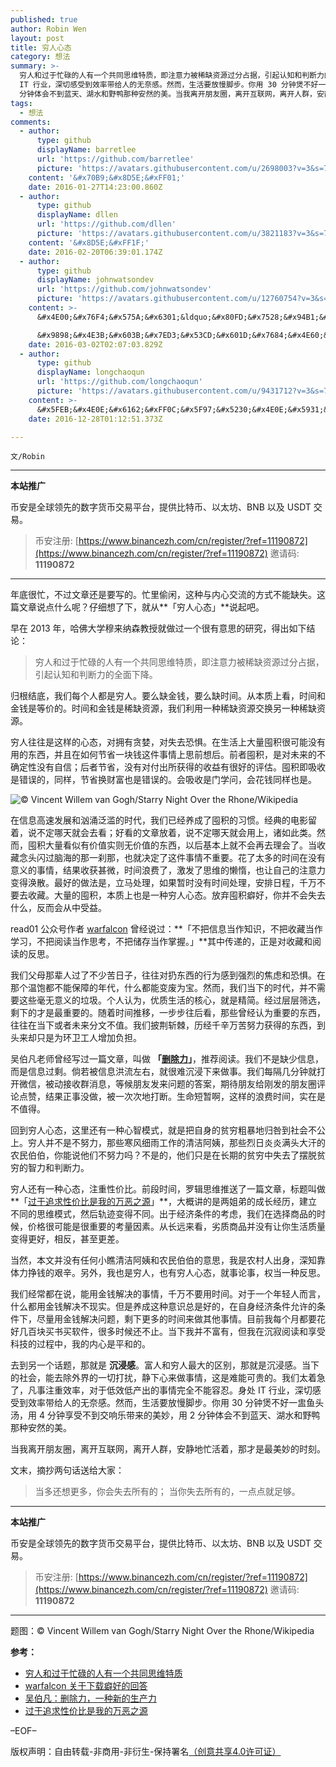 ```yaml
---
published: true
author: Robin Wen
layout: post
title: 穷人心态
category: 想法
summary: >-
  穷人和过于忙碌的人有一个共同思维特质，即注意力被稀缺资源过分占据，引起认知和判断力的全面下降。去到另一个话题，那就是沉浸感。富人和穷人最大的区别，那就是沉浸感。当下的社会，能去除外界的一切打扰，静下心来做事情，这是难能可贵的。我们太着急了，凡事注重效率，对于低效低产出的事情完全不能容忍。身处
  IT 行业，深切感受到效率带给人的无奈感。然而，生活要放慢脚步。你用 30 分钟煲不好一盅鱼头汤，用 4 分钟享受不到交响乐带来的美妙，用 2
  分钟体会不到蓝天、湖水和野鸭那种安然的美。当我离开朋友圈，离开互联网，离开人群，安静地忙活着，那才是最美妙的时刻。文末，摘抄两句话送给大家：当多还想更多，你会失去所有的；当你失去所有的，一点点就足够。
tags:
  - 想法
comments:
  - author:
      type: github
      displayName: barretlee
      url: 'https://github.com/barretlee'
      picture: 'https://avatars.githubusercontent.com/u/2698003?v=3&s=73'
    content: '&#x70B9;&#x8D5E;&#xFF01;'
    date: 2016-01-27T14:23:00.860Z
  - author:
      type: github
      displayName: dllen
      url: 'https://github.com/dllen'
      picture: 'https://avatars.githubusercontent.com/u/3821183?v=3&s=73'
    content: '&#x8D5E;&#xFF1F;'
    date: 2016-02-20T06:39:01.174Z
  - author:
      type: github
      displayName: johnwatsondev
      url: 'https://github.com/johnwatsondev'
      picture: 'https://avatars.githubusercontent.com/u/12760754?v=3&s=73'
    content: >-
      &#x4E00;&#x76F4;&#x575A;&#x6301;&ldquo;&#x80FD;&#x7528;&#x94B1;&#x89E3;&#x51B3;&#x7684;&#x95EE;&#x9898;&#x90FD;&#x4E0D;&#x662F;&#x95EE;&#x9898;&rdquo;&#x8FD9;&#x6761;&#x539F;&#x5219;&#xFF0C;&#x540C;&#x6837;&#x7684;&#xFF0C;&#x548C;&#x4F18;&#x79C0;&#x7684;&#x4EBA;&#x5728;&#x4E00;&#x8D77;&#x505A;&#x4E8B;&#x624D;&#x591F;&#x8212;&#x5FC3;&#xFF5E;

      &#x9898;&#x4E3B;&#x603B;&#x7ED3;&#x53CD;&#x601D;&#x7684;&#x4E60;&#x60EF;&#x503C;&#x5F97;&#x5B66;&#x4E60;&#x3002;
    date: 2016-03-02T02:07:03.829Z
  - author:
      type: github
      displayName: longchaoqun
      url: 'https://github.com/longchaoqun'
      picture: 'https://avatars.githubusercontent.com/u/9431712?v=3&s=73'
    content: >-
      &#x5FEB;&#x4E0E;&#x6162;&#xFF0C;&#x5F97;&#x5230;&#x4E0E;&#x5931;&#x53BB;&#xFF0C;&#x80FD;&#x60F3;&#x6DF1;&#x523B;&#x4E00;&#x70B9;&#x4FBF;&#x4F1A;&#x6709;&#x5927;&#x4E0D;&#x540C;&#x3002;
    date: 2016-12-28T01:12:51.373Z

---
```


`文/Robin`

***

**本站推广**

币安是全球领先的数字货币交易平台，提供比特币、以太坊、BNB 以及 USDT 交易。

> 币安注册: [https://www.binancezh.com/cn/register/?ref=11190872](https://www.binancezh.com/cn/register/?ref=11190872)
> 邀请码: **11190872**

***

年底很忙，不过文章还是要写的。忙里偷闲，这种与内心交流的方式不能缺失。这篇文章说点什么呢？仔细想了下，就从**「穷人心态」**说起吧。

早在 2013 年，哈佛大学穆来纳森教授就做过一个很有意思的研究，得出如下结论：

> 穷人和过于忙碌的人有一个共同思维特质，即注意力被稀缺资源过分占据，引起认知和判断力的全面下降。

归根结底，我们每个人都是穷人。要么缺金钱，要么缺时间。从本质上看，时间和金钱是等价的。时间和金钱是稀缺资源，我们利用一种稀缺资源交换另一种稀缺资源。

穷人往往是这样的心态，对拥有贪婪，对失去恐惧。在生活上大量囤积很可能没有用的东西，并且在如何节省一块钱这件事情上思前想后。前者囤积，是对未来的不确定性没有自信；后者节省，没有对付出所获得的收益有很好的评估。囤积即吸收是错误的，同样，节省换财富也是错误的。会吸收是门学问，会花钱同样也是。

![© Vincent Willem van Gogh/Starry Night Over the Rhone/Wikipedia](https://cdn.dbarobin.com/VZMQt6s.jpg)

在信息高速发展和汹涌泛滥的时代，我们已经养成了囤积的习惯。经典的电影留着，说不定哪天就会去看；好看的文章放着，说不定哪天就会用上，诸如此类。然而，囤积大量看似有价值实则无价值的东西，以后基本上就不会再去理会了。当收藏念头闪过脑海的那一刹那，也就决定了这件事情不重要。花了太多的时间在没有意义的事情，结果收获甚微，时间浪费了，激发了思维的懒惰，也让自己的注意力变得涣散。最好的做法是，立马处理，如果暂时没有时间处理，安排日程，千万不要去收藏。大量的囤积，本质上也是一种穷人心态。放弃囤积癖好，你并不会失去什么，反而会从中受益。

read01 公众号作者 [warfalcon](https://www.zhihu.com/people/warfalcon) 曾经说过：**「不把信息当作知识，不把收藏当作学习，不把阅读当作思考，不把储存当作掌握。」**其中传递的，正是对收藏和阅读的反思。

我们父母那辈人过了不少苦日子，往往对扔东西的行为感到强烈的焦虑和恐惧。在那个温饱都不能保障的年代，什么都能变废为宝。然而，我们当下的时代，并不需要这些毫无意义的垃圾。个人认为，优质生活的核心，就是精简。经过层层筛选，剩下的才是最重要的。随着时间推移，一步步往后看，那些曾经认为重要的东西，往往在当下或者未来分文不值。我们披荆斩棘，历经千辛万苦努力获得的东西，到头来却只是为环卫工人增加负担。

吴伯凡老师曾经写过一篇文章，叫做 **「[删除力](http://finance.sina.com.cn/roll/20131219/105017685929.shtml)」**，推荐阅读。我们不是缺少信息，而是信息过剩。倘若被信息洪流左右，就很难沉浸下来做事。我们每隔几分钟就打开微信，被动接收群消息，等候朋友发来问题的答案，期待朋友给刚发的朋友圈评论点赞，结果正事没做，被一次次地打断。生命短暂啊，这样的浪费时间，实在是不值得。

回到穷人心态，这里还有一种心智模式，就是把自身的贫穷粗暴地归咎到社会不公上。穷人并不是不努力，那些寒风细雨工作的清洁阿姨，那些烈日炎炎满头大汗的农民伯伯，你能说他们不努力吗？不是的，他们只是在长期的贫穷中失去了摆脱贫穷的智力和判断力。

穷人还有一种心态，注重性价比。前段时间，罗辑思维推送了一篇文章，标题叫做**「[过于追求性价比是我的万恶之源](https://shop246191.koudaitong.com/v2/showcase/feature?alias=ale7ejx1&spm=m1452729062387996395667246.autoreply)」**，大概讲的是两姐弟的成长经历，建立不同的思维模式，然后轨迹变得不同。出于经济条件的考虑，我们在选择商品的时候，价格很可能是很重要的考量因素。从长远来看，劣质商品并没有让你生活质量变得更好，相反，甚至更差。

当然，本文并没有任何小瞧清洁阿姨和农民伯伯的意思，我是农村人出身，深知靠体力挣钱的艰辛。另外，我也是穷人，也有穷人心态，就事论事，权当一种反思。

我们经常都在说，能用金钱解决的事情，千万不要用时间。对于一个年轻人而言，什么都用金钱解决不现实。但是养成这种意识总是好的，在自身经济条件允许的条件下，尽量用金钱解决问题，剩下更多的时间来做其他事情。目前我每个月都要花好几百块买书买软件，很多时候还不止。当下我并不富有，但我在沉寂阅读和享受科技的过程中，我的内心是平和的。

去到另一个话题，那就是 **沉浸感**。富人和穷人最大的区别，那就是沉浸感。当下的社会，能去除外界的一切打扰，静下心来做事情，这是难能可贵的。我们太着急了，凡事注重效率，对于低效低产出的事情完全不能容忍。身处 IT 行业，深切感受到效率带给人的无奈感。然而，生活要放慢脚步。你用 30 分钟煲不好一盅鱼头汤，用 4 分钟享受不到交响乐带来的美妙，用 2 分钟体会不到蓝天、湖水和野鸭那种安然的美。

当我离开朋友圈，离开互联网，离开人群，安静地忙活着，那才是最美妙的时刻。

文末，摘抄两句话送给大家：

> 当多还想更多，你会失去所有的；
> 当你失去所有的，一点点就足够。

***

**本站推广**

币安是全球领先的数字货币交易平台，提供比特币、以太坊、BNB 以及 USDT 交易。

> 币安注册: [https://www.binancezh.com/cn/register/?ref=11190872](https://www.binancezh.com/cn/register/?ref=11190872)
> 邀请码: **11190872**

***

题图：© Vincent Willem van Gogh/Starry Night Over the Rhone/Wikipedia

**参考：**

* [穷人和过于忙碌的人有一个共同思维特质](https://www.linkedin.com/pulse/%E7%A9%B7%E4%BA%BA%E5%92%8C%E8%BF%87%E4%BA%8E%E5%BF%99%E7%A2%8C%E7%9A%84%E4%BA%BA%E6%9C%89%E4%B8%80%E4%B8%AA%E5%85%B1%E5%90%8C%E6%80%9D%E7%BB%B4%E7%89%B9%E8%B4%A8-weizhen-tang-%E5%94%90%E7%82%9C%E8%87%BB)
* [warfalcon 关于下载癖好的回答](https://www.zhihu.com/question/20106769)
* [吴伯凡：删除力，一种新的生产力](http://finance.sina.com.cn/roll/20131219/105017685929.shtml)
* [过于追求性价比是我的万恶之源](https://shop246191.koudaitong.com/v2/showcase/feature?alias=ale7ejx1&spm=m1452729062387996395667246.autoreply)

–EOF–

版权声明：自由转载-非商用-非衍生-保持署名<a href="http://creativecommons.org/licenses/by-nc-nd/4.0/deed.zh" target="_blank">（创意共享4.0许可证）</a>
